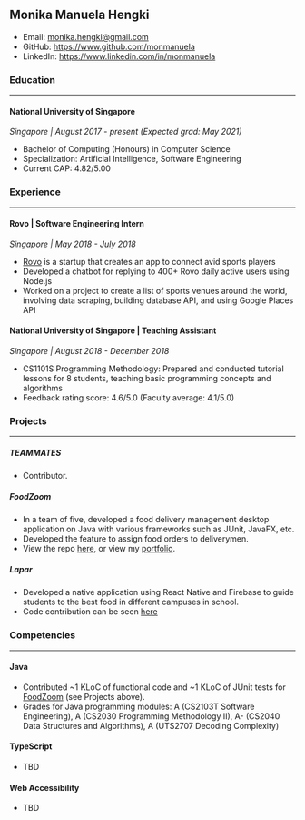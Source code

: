 ## Monika Manuela Hengki

- Email: monika.hengki@gmail.com <br>
- GitHub: https://www.github.com/monmanuela <br>
- LinkedIn: https://www.linkedin.com/in/monmanuela <br>

### Education

---

#### National University of Singapore
_Singapore | August 2017 - present (Expected grad: May 2021)_
- Bachelor of Computing (Honours) in Computer Science
- Specialization: Artificial Intelligence, Software Engineering
- Current CAP: 4.82/5.00

### Experience

---

#### Rovo | Software Engineering Intern
_Singapore | May 2018 - July 2018_

- [Rovo](https://rovo.co/) is a startup that creates an app to connect avid sports players
- Developed a chatbot for replying to 400+ Rovo daily active users using Node.js
- Worked on a project to create a list of sports venues around the world, involving data scraping, building database API, and using Google Places API

#### National University of Singapore | Teaching Assistant
_Singapore | August 2018 - December 2018_

- CS1101S Programming Methodology: Prepared and conducted tutorial lessons for 8 students, teaching basic programming concepts and algorithms
- Feedback rating score: 4.6/5.0 (Faculty average: 4.1/5.0)


### Projects

---

##### TEAMMATES

- Contributor.

##### FoodZoom

- In a team of five, developed a food delivery management desktop application on Java with various frameworks such as JUnit, JavaFX, etc.
- Developed the feature to assign food orders to deliverymen.
- View the repo [here](https://github.com/CS2103-AY1819S1-T16-3/main), or view my [portfolio](https://github.com/CS2103-AY1819S1-T16-3/main/blob/master/docs/team/monmanuela.adoc).

##### Lapar

- Developed a native application using React Native and Firebase to guide students to the best food in different campuses in school.
- Code contribution can be seen [here](https://gist.github.com/monmanuela/84d2ba61048773952fbf3629726503eb)


### Competencies

---

<!-- - Expertise: Java, Code Analysis
- Other Areas: JavaScript, Python, HTML, CSS, Vue.js, C/C++, MySQL
## Expertise Area -->

#### Java

- Contributed ~1 KLoC of functional code and ~1 KLoC of JUnit tests for [FoodZoom](https://github.com/CS2103-AY1819S1-T16-3/main) (see Projects above).
- Grades for Java programming modules: A (CS2103T Software Engineering), A (CS2030 Programming Methodology II), A- (CS2040 Data Structures and Algorithms), A (UTS2707 Decoding Complexity)

#### TypeScript

- TBD

#### Web Accessibility

- TBD
